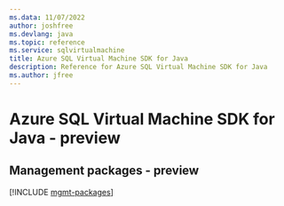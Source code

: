 ```yaml
---
ms.data: 11/07/2022
author: joshfree
ms.devlang: java
ms.topic: reference
ms.service: sqlvirtualmachine
title: Azure SQL Virtual Machine SDK for Java
description: Reference for Azure SQL Virtual Machine SDK for Java
ms.author: jfree
---
```

# Azure SQL Virtual Machine SDK for Java - preview

## Management packages - preview
[!INCLUDE [mgmt-packages](sql-virtual-machine-mgmt-index.md)]